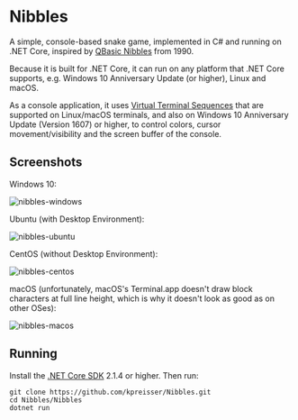 # Nibbles

A simple, console-based snake game, implemented in C# and running on .NET Core, inspired by
[QBasic Nibbles](https://en.wikipedia.org/wiki/Nibbles_(video_game)) from 1990.

Because it is built for .NET Core, it can run on any platform that .NET Core supports, e.g.
Windows 10 Anniversary Update (or higher), Linux and macOS.

As a console application, it uses
[Virtual Terminal Sequences](https://docs.microsoft.com/en-us/windows/console/console-virtual-terminal-sequences)
that are supported on Linux/macOS terminals, and also on Windows 10 Anniversary Update (Version 1607) or higher,
to control colors, cursor movement/visibility and the screen buffer of the console.

## Screenshots

Windows 10:

![nibbles-windows](https://user-images.githubusercontent.com/13289184/36750845-d939e38c-1bfe-11e8-82a6-b8762fac28c3.png)

Ubuntu (with Desktop Environment):

![nibbles-ubuntu](https://user-images.githubusercontent.com/13289184/36749736-f1778916-1bfb-11e8-9ca0-0b05530cf036.png)

CentOS (without Desktop Environment):

![nibbles-centos](https://user-images.githubusercontent.com/13289184/36749753-fc4465b2-1bfb-11e8-964a-67be6ef4a364.png)

macOS (unfortunately, macOS's Terminal.app doesn't draw block characters at full line height, which is
why it doesn't look as good as on other OSes):

![nibbles-macos](https://user-images.githubusercontent.com/13289184/36751581-e5f45e0c-1c00-11e8-99dd-94cc84d75741.png)

## Running

Install the [.NET Core SDK](https://www.microsoft.com/net/download/windows) 2.1.4 or higher. Then run:
```
git clone https://github.com/kpreisser/Nibbles.git
cd Nibbles/Nibbles
dotnet run
```